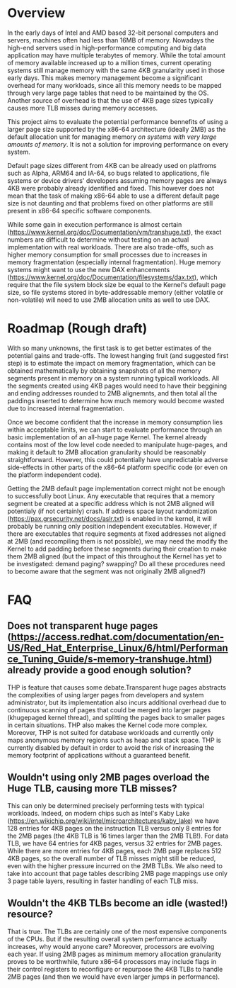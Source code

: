 # Overview

In the early days of Intel and AMD based 32-bit personal computers and servers, machines often had less than 16MB of memory. Nowadays the high-end servers used in high-performance computing and big data application may have multiple terabytes of memory. While the total amount of memory available increased up to a million times, current operating systems still manage memory with the same 4KB granularity used in those early days. This makes memory management become a significant overhead for many workloads, since all this memory needs to be mapped through very large page tables that need to be maintained by the OS. Another source of overhead is that the use of 4KB page sizes typically causes more TLB misses during memory accesses.

This project aims to evaluate the potential performance bennefits of using a larger page size supported by the x86-64 architecture (ideally 2MB) as the default allocation unit for managing memory *on systems with very large amounts of memory*. It is not a solution for improving performance on every system.

Default page sizes different from 4KB can be already used on platfroms such as Alpha, ARM64 and IA-64, so bugs related to applications, file systems or device drivers' developers assuming memory pages are always 4KB were probably already identified and fixed. This however does not mean that the task of making x86-64 able to use a different default page size is not daunting and that problems fixed on other platforms are still present in x86-64 specific software components.

While some gain in execution performance is almost certain (https://www.kernel.org/doc/Documentation/vm/transhuge.txt), the exact numbers are difficult to determine without testing on an actual implementation with real workloads. There are also trade-offs, such as higher memory consumption for small processes due to increases in memory fragmentation (especially internal fragmentation). Huge memory systems might want to use the new DAX enhancements (https://www.kernel.org/doc/Documentation/filesystems/dax.txt), which require that the file system block size be equal to the Kernel's default page size, so file systems stored in byte-addressable memory (either volatile or non-volatile) will need to use 2MB allocation units as well to use DAX.

# Roadmap (Rough draft)

With so many unknowns, the first task is to get better estimates of the potential gains and trade-offs. The lowest hanging fruit (and suggested first step) is to estimate the impact on memory fragmentation, which can be obtained mathematically by obtaining snapshots of all the memory segments present in memory on a system running typicall workloads. All the segments created using 4KB pages would need to have their beggining and ending addresses rounded to 2MB alignemnts, and then total all the paddings inserted to determine how much memory would become wasted due to increased internal fragmentation.

Once we become confident that the increase in memory consumption lies within acceptable limits, we can start to evaluate performance through an basic implementation of an all-huge page Kernel. The kernel already contains most of the low level code needed to manipulate huge-pages, and making it default to 2MB allocation granularity should be reasonably straightforward. However, this could potentially have unpredictable adverse side-effects in other parts of the x86-64 platform specific code (or even on the platform independent code).

Getting the 2MB default page implementation correct might not be enough to successfully boot Linux. Any executable that requires that a memory segment be created at a specific address which is not 2MB aligned will potentialy (if not certainly) crash. If address space layout randomization (https://pax.grsecurity.net/docs/aslr.txt) is enabled in the kernel, it will probably be running only position independent executables. However, if there are executables that require segments at fixed addresses not aligned at 2MB (and recompiling them is not possible), we may need the modify the Kernel to add padding before these segments during their creation to make them 2MB aligned (but the impact of this throughout the Kernel has yet to be investigated: demand paging? swapping? Do all these procedures need to become aware that the segment was not originally 2MB aligned?) 


# FAQ

## Does not transparent huge pages (https://access.redhat.com/documentation/en-US/Red_Hat_Enterprise_Linux/6/html/Performance_Tuning_Guide/s-memory-transhuge.html) already provide a good enough solution?
THP is feature that causes some debate.Transparent huge pages abstracts the complexities of using larger pages from developers and system administrator, but its implementation also incurs additional overhead due to continuous scanning of pages that could be merged into larger pages (khugepaged kernel thread), and splitting the pages back to smaller pages in certain situations. THP also makes the Kernel code more complex. Moreover, THP is not suited for database workloads and currently only maps anonymous memory regions such as heap and stack space. THP is currently disabled by default in order to avoid the risk of increasing the memory footprint of applications without a guaranteed benefit.

## Wouldn't using only 2MB pages overload the Huge TLB, causing more TLB misses?
This can only be determined precisely performing tests with typical workloads. Indeed, on modern chips such as Intel's Kaby Lake (https://en.wikichip.org/wiki/intel/microarchitectures/kaby_lake) we have 128 entries for 4KB pages on the instruction TLB versus only 8 entries for the 2MB pages (the 4KB TLB is 16 times larger than the 2MB TLB!). For data TLB, we have 64 entries for 4KB pages, versus 32 entries for 2MB pages. While there are more entries for 4KB pages, each 2MB page replaces 512 4KB pages, so the overall number of TLB misses might still be reduced, even with the higher pressure incurred on the 2MB TLBs. We also need to take into account that page tables describing 2MB page mappings use only 3 page table layers, resulting in faster handling of each TLB miss.

## Wouldn't the 4KB TLBs become an idle (wasted!) resource?
That is true. The TLBs are certainly one of the most expensive components of the CPUs. But if the resulting overall system performance actually increases, why would anyone care? Moreover, processors are evolving each year. If using 2MB pages as minimum memory allocation granularity proves to be worthwhile, future x86-64 processors may include flags in their control registers to reconfigure or repurpose the 4KB TLBs to handle 2MB pages (and then we would have even larger jumps in performance).
